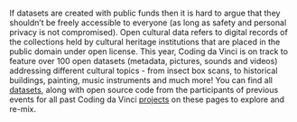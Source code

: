 If datasets are created with public funds then it is hard to argue that they shouldn’t be freely accessible to everyone (as long as safety and personal privacy is not compromised). Open cultural data refers to digital records of the collections held by cultural heritage institutions that are placed in the public domain under open license. This year, Coding da Vinci is on track to feature over 100 open datasets (metadata, pictures, sounds and videos) addressing different cultural topics - from insect box scans, to historical buildings, painting, music instruments and much more! You can find all [datasets](https://codingdavinci.de/daten/), along with open source code from the participants of previous events for all past Coding da Vinci [projects](https://codingdavinci.de/projekte/) on these pages to explore and re-mix.
